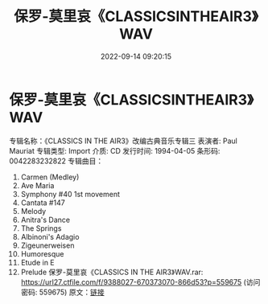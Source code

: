 ﻿---
title: 保罗-莫里哀《CLASSICSINTHEAIR3》WAV
date: 2022-09-14 09:20:15
categories: 古典音乐、新世纪、纯音雅乐
tags: 纯音雅乐
---
# 保罗-莫里哀《CLASSICSINTHEAIR3》WAV

专辑名称：《CLASSICS IN THE AIR3》改编古典音乐专辑三
表演者: Paul Mauriat
专辑类型: Import
介质: CD
发行时间: 1994-04-05
条形码: 0042283232822
专辑曲目：
01. Carmen (Medley)
02. Ave Maria
03. Symphony #40 1st movement
04. Cantata #147
05. Melody
06. Anitra's Dance
07. The Springs
08. Albinoni's Adagio
09. Zigeunerweisen
10. Humoresque
11. Etude in E
12. Prelude
保罗-莫里哀《CLASSICS IN THE AIR3》WAV.rar: https://url27.ctfile.com/f/9388027-670373070-866d53?p=559675
(访问密码: 559675)
原文：[链接](https://blog.sina.com.cn/s/blog_1647c7e7601030zek.html)